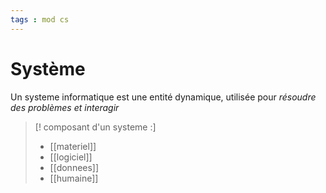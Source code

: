 ```yaml
---
tags : mod cs
---
```


# Système
Un systeme informatique est une entité dynamique, utilisée pour *résoudre des problèmes et interagir*


>[! composant d'un systeme :]
>- [[materiel]]
>- [[logiciel]]
>- [[donnees]]
>- [[humaine]]
